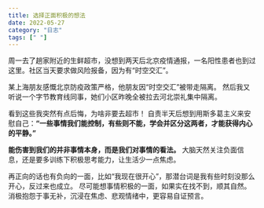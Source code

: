 ```yaml
---
title: 选择正面积极的想法
date: 2022-05-27
category: "日志"
tags: [" "]
---
```


周一去了趟家附近的生鲜超市，没想到两天后北京疫情通报，一名阳性患者也到过这里。社区当天要求做风险报备，因为有“时空交汇”。

某上海朋友感慨北京防疫政策严格，他朋友因“时空交汇”被带走隔离。
然后我又听说一个字节教育线同事，她们小区昨晚全被拉去河北崇礼集中隔离。

看到这些我突然有点后悔，为啥非要去超市！
自责半天后想到用斯多葛主义来安慰自己：**“一些事情我们能控制，有些则不能，学会并区分这两者，才能获得内心的平静。”**

**能伤害到我们的并非事情本身，而是我们对事情的看法。**
大脑天然关注负面信息，还是要多训练下积极思考能力，让生活少一点焦虑。


再正向的话也有负向的一面，比如“我现在很开心”，那潜台词是我有些时刻没那么开心，反过来也成立。
尽可能想事情积极的一面，如果实在找不到，顺其自然。
消极抱怨于事无补，沉浸在焦虑、悲观情绪中，更容易自证预言。
